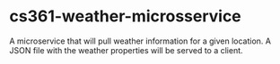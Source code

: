 # cs361-weather-microsservice
A microservice that will pull weather information for a given location. A JSON file with the weather properties will be served to a client.
